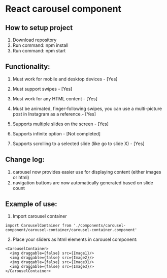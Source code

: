 # React carousel component

## How to setup project

1. Download repository
2. Run command: npm install
3. Run command: npm start

## Functionality:

1. Must work for mobile and desktop devices - [Yes]
2. Must support swipes - [Yes]
3. Must work for any HTML content - [Yes]
4. Must be animated, finger-following swipes, you can use a multi-picture post in Instagram as a reference.- [Yes]

5. Supports multiple slides on the screen - [Yes]
6. Supports infinite option - [Not completed]
7. Supports scrolling to a selected slide (like go to slide X) - [Yes]

## Change log:

1. carousel now provides easier use for displaying content (either images or html)
2. navigation buttons are now automatically generated based on slide count

## Example of use:

1. Import carousel container

```
import CarouselContainer from './components/carousel-component/carousel-container/carousel-container.component'
```

2. Place your sliders as html elements in carousel component:

```
<CarouselContainer>
  <img draggable={false} src={Image1}/>
  <img draggable={false} src={Image2}/>
  <img draggable={false} src={Image3}/>
  <img draggable={false} src={Image3}/>
</CarouselContainer>
```
